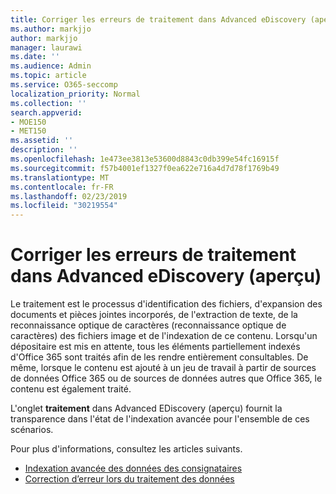 ```yaml
---
title: Corriger les erreurs de traitement dans Advanced eDiscovery (aperçu)
ms.author: markjjo
author: markjjo
manager: laurawi
ms.date: ''
ms.audience: Admin
ms.topic: article
ms.service: O365-seccomp
localization_priority: Normal
ms.collection: ''
search.appverid:
- MOE150
- MET150
ms.assetid: ''
description: ''
ms.openlocfilehash: 1e473ee3813e53600d8843c0db399e54fc16915f
ms.sourcegitcommit: f57b4001ef1327f0ea622e716a4d7d78f1769b49
ms.translationtype: MT
ms.contentlocale: fr-FR
ms.lasthandoff: 02/23/2019
ms.locfileid: "30219554"
---
```

# <a name="fix-processing-errors-in-advanced-ediscovery-preview"></a>Corriger les erreurs de traitement dans Advanced eDiscovery (aperçu)

Le traitement est le processus d'identification des fichiers, d'expansion des documents et pièces jointes incorporés, de l'extraction de texte, de la reconnaissance optique de caractères (reconnaissance optique de caractères) des fichiers image et de l'indexation de ce contenu.  Lorsqu'un dépositaire est mis en attente, tous les éléments partiellement indexés d'Office 365 sont traités afin de les rendre entièrement consultables.  De même, lorsque le contenu est ajouté à un jeu de travail à partir de sources de données Office 365 ou de sources de données autres que Office 365, le contenu est également traité.

L'onglet **traitement** dans Advanced EDiscovery (aperçu) fournit la transparence dans l'état de l'indexation avancée pour l'ensemble de ces scénarios.

Pour plus d'informations, consultez les articles suivants.

- [Indexation avancée des données des consignataires](indexing-custodian-data.md)
- [Correction d’erreur lors du traitement des données](error-remediation.md)
